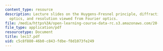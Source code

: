 ```yaml
---
content_type: resource
description: Lecture slides on the Huygens-Fresnel principle, diffraction, Fourier
  optics, and resolution viewed from Fourier optics.
file: /media/https%3A/open-learning-course-data-rc.s3.amazonaws.com/20-309-biological-engineering-ii-instrumentation-and-measurement-fall-2006/c5c8f88046b0c843fdbef8d1073fe249_lec17.pdf
file_type: application/pdf
resourcetype: Document
title: lec17.pdf
uid: c5c8f880-46b0-c843-fdbe-f8d1073fe249
---
```


